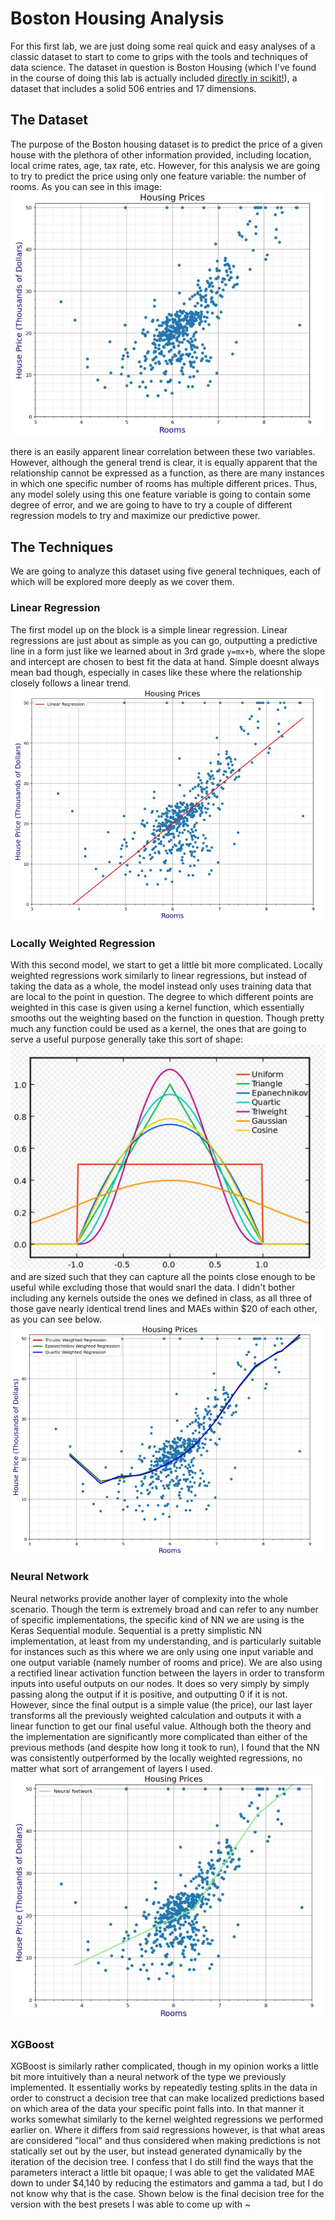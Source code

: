 # Boston Housing Analysis 

For this first lab, we are just doing some real quick and easy analyses of a classic dataset to start to come to grips with the tools and techniques of data science. The dataset in question is Boston Housing (which I've found in the course of doing this lab is actually included [directly in scikit!](https://scikit-learn.org/stable/modules/generated/sklearn.datasets.load_boston.html)), a dataset that includes a solid 506 entries and 17 dimensions.

## The Dataset
The purpose of the Boston housing dataset is to predict the price of a given house with the plethora of other information provided, including location, local crime rates, age, tax rate, etc. However, for this analysis we are going to try to predict the price using only one feature variable: the number of rooms. As you can see in this image: ![](img1.jpg)

there is an easily apparent linear correlation between these two variables. However, although the general trend is clear, it is equally apparent that the relationship cannot be expressed as a function, as there are many instances in which one specific number of rooms has multiple different prices. Thus, any model solely using this one feature variable is going to contain some degree of error, and we are going to have to try a couple of different regression models to try and maximize our predictive power.

## The Techniques
We are going to analyze this dataset using five general techniques, each of which will be explored more deeply as we cover them.

### Linear Regression
The first model up on the block is a simple linear regression. Linear regressions are just about as simple as you can go, outputting a predictive line in a form just like we learned about in 3rd grade `y=mx+b`, where the slope and intercept are chosen to best fit the data at hand. Simple doesnt always mean bad though, especially in cases like these where the relationship closely follows a linear trend. ![](img2.jpg)

### Locally Weighted Regression
With this second model, we start to get a little bit more complicated. Locally weighted regressions work similarly to linear regressions, but instead of taking the data as a whole, the model instead only uses training data that are local to the point in question. The degree to which different points are weighted in this case is given using a kernel function, which essentially smooths out the weighting based on the function in question. Though pretty much any function could be used as a kernel, the ones that are going to serve a useful purpose generally take this sort of shape: ![](img3.jpg)
and are sized such that they can capture all the points close enough to be useful while excluding those that would snarl the data. I didn't bother including any kernels outside the ones we defined in class, as all three of those gave nearly identical trend lines and MAEs within $20 of each other, as you can see below. ![](img4.jpg)


### Neural Network
Neural networks provide another layer of complexity into the whole scenario. Though the term is extremely broad and can refer to any number of specific implementations, the specific kind of NN we are using is the Keras Sequential module. Sequential is a pretty simplistic NN implementation, at least from my understanding, and is particularly suitable for instances such as this where we are only using one input variable and one output variable (namely number of rooms and price). We are also using a rectified linear activation function between the layers in order to transform inputs into useful outputs on our nodes. It does so very simply by simply passing along the output if it is positive, and outputting 0 if it is not. However, since the final output is a simple value (the price), our last layer transforms all the previously weighted calculation and outputs it with a linear function to get our final useful value. Although both the theory and the implementation are significantly more complicated than either of the previous methods (and despite how long it took to run), I found that the NN was consistently outperformed by the locally weighted regressions, no matter what sort of arrangement of layers I used. ![](img5.jpg)

### XGBoost
XGBoost is similarly rather complicated, though in my opinion works a little bit more intuitively than a neural network of the type we previously implemented. It essentially works by repeatedly testing splits in the data in order to construct a decision tree that can make localized predictions based on which area of the data your specific point falls into. In that manner it works somewhat similarly to the kernel weighted regressions we performed earlier on. Where it differs from said regressions however, is that what areas are considered "local" and thus considered when making predictions is not statically set out by the user, but instead generated dynamically by the iteration of the decision tree. I confess that I do still find the ways that the parameters interact a little bit opaque; I was able to get the validated MAE down to under $4,140 by reducing the estimators and gamma a tad, but I do not know why that is the case. Shown below is the final decision tree for the version with the best presets I was able to come up with ~[](img6.jpg)
